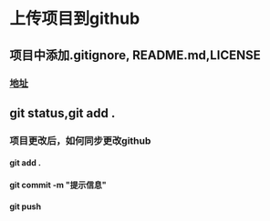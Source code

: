 # 上传项目到github
## 项目中添加.gitignore, README.md,LICENSE

### [地址](https://github.com/microAwake/Vue-cms-)

## git status,git add .

### 项目更改后，如何同步更改github
#### git add .
#### git commit -m "提示信息"
#### git push